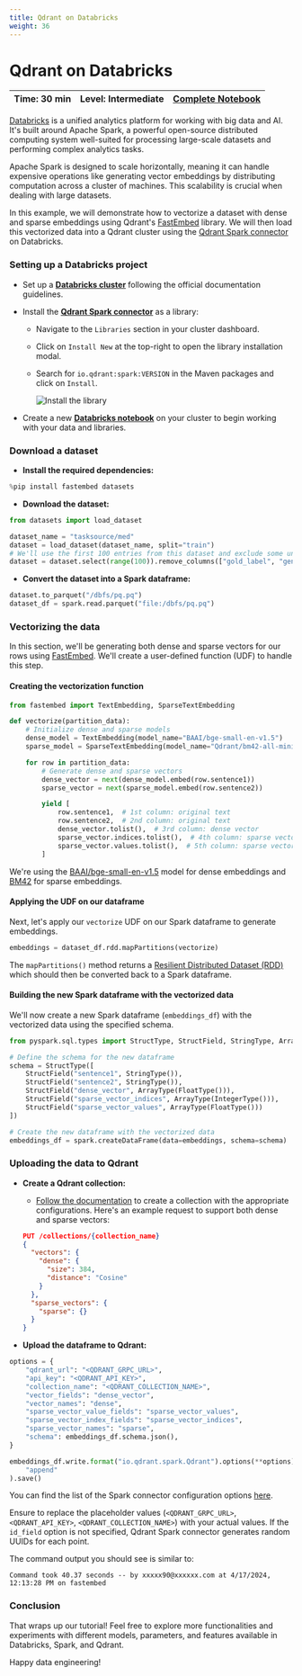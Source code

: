 ```yaml
---
title: Qdrant on Databricks
weight: 36
---
```


# Qdrant on Databricks

| Time: 30 min | Level: Intermediate | [Complete Notebook](https://databricks-prod-cloudfront.cloud.databricks.com/public/4027ec902e239c93eaaa8714f173bcfc/4750876096379825/93425612168199/6949977306828869/latest.html) |
| ------------ | ------------------- | --------------------------------------------------------------------------------------------------------------------------------------------------------------------------------- |

[Databricks](https://www.databricks.com/) is a unified analytics platform for working with big data and AI. It's built around Apache Spark, a powerful open-source distributed computing system well-suited for processing large-scale datasets and performing complex analytics tasks.

Apache Spark is designed to scale horizontally, meaning it can handle expensive operations like generating vector embeddings by distributing computation across a cluster of machines. This scalability is crucial when dealing with large datasets.

In this example, we will demonstrate how to vectorize a dataset with dense and sparse embeddings using Qdrant's [FastEmbed](https://qdrant.github.io/fastembed/) library. We will then load this vectorized data into a Qdrant cluster using the [Qdrant Spark connector](/documentation/frameworks/spark/) on Databricks.

### Setting up a Databricks project

- Set up a **[Databricks cluster](https://docs.databricks.com/en/compute/configure.html)** following the official documentation guidelines.

- Install the **[Qdrant Spark connector](/documentation/frameworks/spark/)** as a library:
  - Navigate to the `Libraries` section in your cluster dashboard.
  - Click on `Install New` at the top-right to open the library installation modal.
  - Search for `io.qdrant:spark:VERSION` in the Maven packages and click on `Install`.

    ![Install the library](/documentation/examples/databricks/library-install.png)

- Create a new **[Databricks notebook](https://docs.databricks.com/en/notebooks/index.html)** on your cluster to begin working with your data and libraries.

### Download a dataset

- **Install the required dependencies:**

```python
%pip install fastembed datasets
```

- **Download the dataset:**

```python
from datasets import load_dataset

dataset_name = "tasksource/med"
dataset = load_dataset(dataset_name, split="train")
# We'll use the first 100 entries from this dataset and exclude some unused columns.
dataset = dataset.select(range(100)).remove_columns(["gold_label", "genre"])
```

- **Convert the dataset into a Spark dataframe:**

```python
dataset.to_parquet("/dbfs/pq.pq")
dataset_df = spark.read.parquet("file:/dbfs/pq.pq")
```

### Vectorizing the data

In this section, we'll be generating both dense and sparse vectors for our rows using [FastEmbed](https://qdrant.github.io/fastembed/). We'll create a user-defined function (UDF) to handle this step.

#### Creating the vectorization function

```python
from fastembed import TextEmbedding, SparseTextEmbedding

def vectorize(partition_data):
    # Initialize dense and sparse models
    dense_model = TextEmbedding(model_name="BAAI/bge-small-en-v1.5")
    sparse_model = SparseTextEmbedding(model_name="Qdrant/bm42-all-minilm-l6-v2-attention")

    for row in partition_data:
        # Generate dense and sparse vectors
        dense_vector = next(dense_model.embed(row.sentence1))
        sparse_vector = next(sparse_model.embed(row.sentence2))

        yield [
            row.sentence1,  # 1st column: original text
            row.sentence2,  # 2nd column: original text
            dense_vector.tolist(),  # 3rd column: dense vector
            sparse_vector.indices.tolist(),  # 4th column: sparse vector indices
            sparse_vector.values.tolist(),  # 5th column: sparse vector values
        ]
```

We're using the [BAAI/bge-small-en-v1.5](https://huggingface.co/BAAI/bge-small-en-v1.5) model for dense embeddings and [BM42](https://qdrant.tech/articles/bm42/) for sparse embeddings.

#### Applying the UDF on our dataframe

Next, let's apply our `vectorize` UDF on our Spark dataframe to generate embeddings.

```python
embeddings = dataset_df.rdd.mapPartitions(vectorize)
```

The `mapPartitions()` method returns a [Resilient Distributed Dataset (RDD)](https://www.databricks.com/glossary/what-is-rdd) which should then be converted back to a Spark dataframe.

#### Building the new Spark dataframe with the vectorized data

We'll now create a new Spark dataframe (`embeddings_df`) with the vectorized data using the specified schema.

```python
from pyspark.sql.types import StructType, StructField, StringType, ArrayType, FloatType, IntegerType

# Define the schema for the new dataframe
schema = StructType([
    StructField("sentence1", StringType()),
    StructField("sentence2", StringType()),
    StructField("dense_vector", ArrayType(FloatType())),
    StructField("sparse_vector_indices", ArrayType(IntegerType())),
    StructField("sparse_vector_values", ArrayType(FloatType()))
])

# Create the new dataframe with the vectorized data
embeddings_df = spark.createDataFrame(data=embeddings, schema=schema)
```

### Uploading the data to Qdrant

- **Create a Qdrant collection:**
  - [Follow the documentation](/documentation/concepts/collections/#create-a-collection) to create a collection with the appropriate configurations. Here's an example request to support both dense and sparse vectors:

  ```json
  PUT /collections/{collection_name}
  {
    "vectors": {
      "dense": {
        "size": 384,
        "distance": "Cosine"
      }
    },
    "sparse_vectors": {
      "sparse": {}
    }
  }
  ```

- **Upload the dataframe to Qdrant:**

```python
options = {
    "qdrant_url": "<QDRANT_GRPC_URL>",
    "api_key": "<QDRANT_API_KEY>",
    "collection_name": "<QDRANT_COLLECTION_NAME>",
    "vector_fields": "dense_vector",
    "vector_names": "dense",
    "sparse_vector_value_fields": "sparse_vector_values",
    "sparse_vector_index_fields": "sparse_vector_indices",
    "sparse_vector_names": "sparse",
    "schema": embeddings_df.schema.json(),
}

embeddings_df.write.format("io.qdrant.spark.Qdrant").options(**options).mode(
    "append"
).save()
```

<aside role="status">
   <p>You can find the list of the Spark connector configuration options <a href="/documentation/frameworks/spark/#configuration-options" target="_blank">here</a>.</p>
</aside>

Ensure to replace the placeholder values (`<QDRANT_GRPC_URL>`, `<QDRANT_API_KEY>`, `<QDRANT_COLLECTION_NAME>`) with your actual values. If the `id_field` option is not specified, Qdrant Spark connector generates random UUIDs for each point.

The command output you should see is similar to:

```console
Command took 40.37 seconds -- by xxxxx90@xxxxxx.com at 4/17/2024, 12:13:28 PM on fastembed
```

### Conclusion

That wraps up our tutorial! Feel free to explore more functionalities and experiments with different models, parameters, and features available in Databricks, Spark, and Qdrant.

Happy data engineering!
